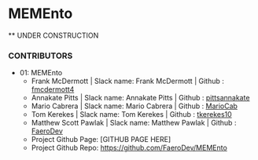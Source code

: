 # MEMEnto

**  UNDER CONSTRUCTION

<!-- ### Groups Example
  * 99: Code Warriors
    * John Smith | Slack name: John Smith | Github : jsmith
    * Jenny Frank | Slack name: J. Frank | Github : jfrank
    * Lance Clark | Slack: Lance | GitHub: lclark
    * Nick Upshaw | slack name: Nick U. | Github: upshaw1
    * https://awesomeproject.github.io/Project1/
    * https://github.com/stanman/project1 -->
### CONTRIBUTORS
  * 01: MEMEnto
    * Frank McDermott | Slack name: Frank McDermott | Github : [fmcdermott4](https://github.com/fmcdermott4)
    * Annakate Pitts | Slack name: Annakate Pitts | Github : [pittsannakate](https://github.com/pittsannakate)
    * Mario Cabrera | Slack name: Mario Cabrera | Github : [MarioCab](https://github.com/MarioCab)
    * Tom Kerekes | Slack name: Tom Kerekes | Github : [tkerekes10](https://github.com/tkerekes10)
    * Matthew Scott Pawlak | Slack name: Matthew Pawlak | Github : [FaeroDev](https://github.com/FaeroDev)
    * Project Github Page: [GITHUB PAGE HERE]
    * Project Github Repo: https://github.com/FaeroDev/MEMEnto
